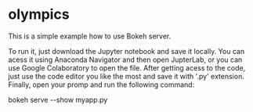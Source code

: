 # olympics

This is a simple example how to use Bokeh server.

To run it, just download the Jupyter notebook and save it locally. You can acess it using Anaconda Navigator and then open JupterLab, or you can use Google Colaboratory to open the file.
After getting acess to the code, just use the code editor you like the most and save it with '.py' extension.
Finally, open your promp and run the following command:

bokeh serve --show myapp.py
